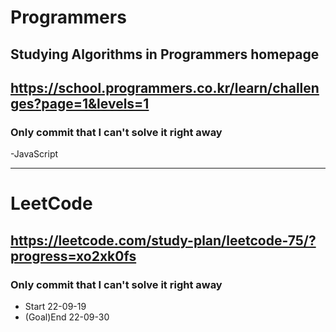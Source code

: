 # Programmers

## Studying Algorithms in Programmers homepage

## https://school.programmers.co.kr/learn/challenges?page=1&levels=1

### Only commit that I can't solve it right away

-JavaScript

***


# LeetCode

## https://leetcode.com/study-plan/leetcode-75/?progress=xo2xk0fs

### Only commit that I can't solve it right away

- Start 22-09-19
- (Goal)End 22-09-30
